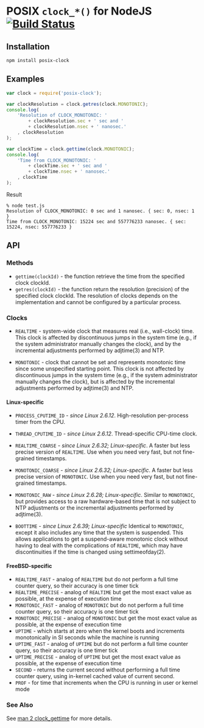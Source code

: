 # POSIX `clock_*()` for NodeJS [![Build Status](https://secure.travis-ci.org/avz/node-posix-clock.png?branch=master)](http://travis-ci.org/avz/node-posix-clock)

## Installation
```
npm install posix-clock
```

## Examples
```javascript
var clock = require('posix-clock');

var clockResolution = clock.getres(clock.MONOTONIC);
console.log(
	'Resolution of CLOCK_MONOTONIC: '
		+ clockResolution.sec + ' sec and '
		+ clockResolution.nsec + ' nanosec.'
	, clockResolution
);

var clockTime = clock.gettime(clock.MONOTONIC);
console.log(
	'Time from CLOCK_MONOTONIC: '
		+ clockTime.sec + ' sec and '
		+ clockTime.nsec + ' nanosec.'
	, clockTime
);

```

Result
```
% node test.js
Resolution of CLOCK_MONOTONIC: 0 sec and 1 nanosec. { sec: 0, nsec: 1 }
Time from CLOCK_MONOTONIC: 15224 sec and 557776233 nanosec. { sec: 15224, nsec: 557776233 }
```

## API

### Methods

 * `gettime(clockId)` - the function retrieve the time from the specified clock clockId.
 * `getres(clockId)` - the function return the resolution (precision) of the
specified clock clockId. The resolution of clocks depends on the implementation and cannot be
configured by a particular process.

### Clocks

 * `REALTIME` - system-wide clock that measures real (i.e., wall-clock) time.
This clock is affected by discontinuous jumps in
the system time (e.g., if the system administrator
manually changes the clock), and by the incremental adjustments
performed by adjtime(3) and NTP.

 * `MONOTONIC` - clock that cannot be set and represents monotonic time since some
unspecified starting point. This clock is not affected by discontinuous
jumps in the system time (e.g., if the system administrator
manually changes the clock), but is affected by the incremental adjustments
performed by adjtime(3) and NTP.

#### Linux-specific

 * `PROCESS_CPUTIME_ID` - *since Linux 2.6.12*.
High-resolution per-process timer from the CPU.

 * `THREAD_CPUTIME_ID` - *since Linux 2.6.12*.
Thread-specific CPU-time clock.

 * `REALTIME_COARSE` - *since Linux 2.6.32; Linux-specific*.
A faster but less precise version of `REALTIME`.
Use when you need very fast, but not fine-grained timestamps.

 * `MONOTONIC_COARSE` - *since Linux 2.6.32; Linux-specific*.
A faster but less precise version of `MONOTONIC`.
Use when you need very fast, but not fine-grained timestamps.

 * `MONOTONIC_RAW` - *since Linux 2.6.28; Linux-specific*.
Similar to `MONOTONIC`, but provides access to a raw hardware-based time
that is not subject to NTP adjustments or the incremental adjustments
performed by adjtime(3).

 * `BOOTTIME` - *since Linux 2.6.39; Linux-specific*
Identical to `MONOTONIC`, except it also includes
any time that the system is suspended.  This allows applications to get
a suspend-aware monotonic clock without having to deal with
the complications of `REALTIME`, which may have discontinuities
if the time is changed using settimeofday(2).

#### FreeBSD-specific

 * `REALTIME_FAST` - analog of `REALTIME` but do not perform a full time
counter query, so their accuracy is one timer tick
 * `REALTIME_PRECISE` - analog of `REALTIME` but get the most exact value
as possible, at the expense of execution time
 * `MONOTONIC_FAST` - analog of `MONOTONIC` but do not perform a full time
counter query, so their accuracy is one timer tick
 * `MONOTONIC_PRECISE` - analog of `MONOTONIC` but get the most exact value
as possible, at the expense of execution time
 * `UPTIME` - which starts at zero when the kernel boots and increments
monotonically in SI seconds while the machine is running
 * `UPTIME_FAST` - analog of `UPTIME` but do not perform a full time
counter query, so their accuracy is one timer tick
 * `UPTIME_PRECISE` - analog of `UPTIME` but get the most exact value
as possible, at the expense of execution time
 * `SECOND` - returns the current second without performing a full
time counter query, using in-kernel cached value of current second.
 * `PROF` - for time that increments when the CPU is running in user or kernel mode

### See Also

See [man 2 clock_gettime](http://man7.org/linux/man-pages/man2/clock_gettime.2.html) for more details.
